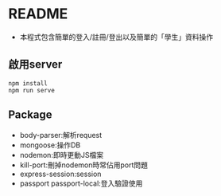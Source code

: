 # README

- 本程式包含簡單的登入/註冊/登出以及簡單的「學生」資料操作


## 啟用server

```
npm install
npm run serve
```

## Package

- body-parser:解析request
- mongoose:操作DB
- nodemon:即時更動JS檔案
- kill-port:刪掉nodemon時常佔用port問題
- express-session:session
- passport passport-local:登入驗證使用

